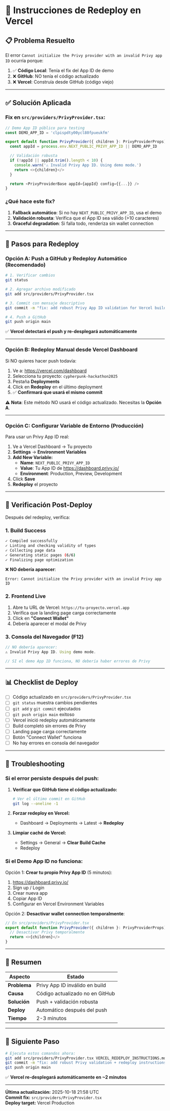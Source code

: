 # 🚀 Instrucciones de Redeploy en Vercel

## 📋 **Problema Resuelto**

El error `Cannot initialize the Privy provider with an invalid Privy app ID` ocurría porque:

1. ✅ **Código Local**: Tenía el fix del App ID de demo
2. ❌ **GitHub**: NO tenía el código actualizado
3. ❌ **Vercel**: Construía desde GitHub (código viejo)

---

## ✅ **Solución Aplicada**

### **Fix en `src/providers/PrivyProvider.tsx`:**

```typescript
// Demo App ID público para testing
const DEMO_APP_ID = 'clpispdty00ycl80fpueukfm'

export default function PrivyProvider({ children }: PrivyProviderProps) {
  const appId = process.env.NEXT_PUBLIC_PRIVY_APP_ID || DEMO_APP_ID

  // Validación robusta
  if (!appId || appId.trim().length < 10) {
    console.warn('⚠️ Invalid Privy App ID. Using demo mode.')
    return <>{children}</>
  }

  return <PrivyProviderBase appId={appId} config={{...}} />
}
```

### **¿Qué hace este fix?**

1. **Fallback automático**: Si no hay `NEXT_PUBLIC_PRIVY_APP_ID`, usa el demo
2. **Validación robusta**: Verifica que el App ID sea válido (>10 caracteres)
3. **Graceful degradation**: Si falla todo, renderiza sin wallet connection

---

## 🔄 **Pasos para Redeploy**

### **Opción A: Push a GitHub y Redeploy Automático (Recomendado)**

```bash
# 1. Verificar cambios
git status

# 2. Agregar archivo modificado
git add src/providers/PrivyProvider.tsx

# 3. Commit con mensaje descriptivo
git commit -m "fix: add robust Privy App ID validation for Vercel build"

# 4. Push a GitHub
git push origin main
```

✅ **Vercel detectará el push y re-desplegará automáticamente**

---

### **Opción B: Redeploy Manual desde Vercel Dashboard**

Si NO quieres hacer push todavía:

1. Ve a: https://vercel.com/dashboard
2. Selecciona tu proyecto: `cypherpunk-hackathon2025`
3. Pestaña **Deployments**
4. Click en **Redeploy** en el último deployment
5. ✅ **Confirmará que usará el mismo commit**

⚠️ **Nota**: Este método NO usará el código actualizado. Necesitas la **Opción A**.

---

### **Opción C: Configurar Variable de Entorno (Producción)**

Para usar un Privy App ID real:

1. Ve a Vercel Dashboard → Tu proyecto
2. **Settings** → **Environment Variables**
3. **Add New Variable:**
   - **Name**: `NEXT_PUBLIC_PRIVY_APP_ID`
   - **Value**: Tu App ID de https://dashboard.privy.io/
   - **Environment**: Production, Preview, Development
4. Click **Save**
5. **Redeploy** el proyecto

---

## 🧪 **Verificación Post-Deploy**

Después del redeploy, verifica:

### **1. Build Success**

```bash
✓ Compiled successfully
✓ Linting and checking validity of types
✓ Collecting page data
✓ Generating static pages (6/6)
✓ Finalizing page optimization
```

❌ **NO debería aparecer**:

```
Error: Cannot initialize the Privy provider with an invalid Privy app ID
```

### **2. Frontend Live**

1. Abre tu URL de Vercel: `https://tu-proyecto.vercel.app`
2. Verifica que la landing page carga correctamente
3. Click en **"Connect Wallet"**
4. Debería aparecer el modal de Privy

### **3. Consola del Navegador (F12)**

```javascript
// NO debería aparecer:
⚠️ Invalid Privy App ID. Using demo mode.

// SI el demo App ID funciona, NO debería haber errores de Privy
```

---

## 📊 **Checklist de Deploy**

- [ ] Código actualizado en `src/providers/PrivyProvider.tsx`
- [ ] `git status` muestra cambios pendientes
- [ ] `git add` y `git commit` ejecutados
- [ ] `git push origin main` exitoso
- [ ] Vercel inició redeploy automáticamente
- [ ] Build completó sin errores de Privy
- [ ] Landing page carga correctamente
- [ ] Botón "Connect Wallet" funciona
- [ ] No hay errores en consola del navegador

---

## 🐛 **Troubleshooting**

### **Si el error persiste después del push:**

1. **Verificar que GitHub tiene el código actualizado:**

   ```bash
   # Ver el último commit en GitHub
   git log --oneline -1
   ```

2. **Forzar redeploy en Vercel:**

   - Dashboard → Deployments → Latest → **Redeploy**

3. **Limpiar caché de Vercel:**
   - Settings → General → **Clear Build Cache**
   - Redeploy

### **Si el Demo App ID no funciona:**

Opción 1: **Crear tu propio Privy App ID** (5 minutos):

1. https://dashboard.privy.io/
2. Sign up / Login
3. Crear nueva app
4. Copiar App ID
5. Configurar en Vercel Environment Variables

Opción 2: **Desactivar wallet connection temporalmente**:

```typescript
// En src/providers/PrivyProvider.tsx
export default function PrivyProvider({ children }: PrivyProviderProps) {
  // Desactivar Privy temporalmente
  return <>{children}</>
}
```

---

## 📝 **Resumen**

| Aspecto      | Estado                          |
| ------------ | ------------------------------- |
| **Problema** | Privy App ID inválido en build  |
| **Causa**    | Código actualizado no en GitHub |
| **Solución** | Push + validación robusta       |
| **Deploy**   | Automático después del push     |
| **Tiempo**   | 2-3 minutos                     |

---

## 🎯 **Siguiente Paso**

```bash
# Ejecuta estos comandos ahora:
git add src/providers/PrivyProvider.tsx VERCEL_REDEPLOY_INSTRUCTIONS.md
git commit -m "fix: add robust Privy validation + redeploy instructions"
git push origin main
```

✅ **Vercel re-desplegará automáticamente en ~2 minutos**

---

**Última actualización:** 2025-10-18 21:58 UTC  
**Commit fix:** `src/providers/PrivyProvider.tsx`  
**Deploy target:** Vercel Production





















